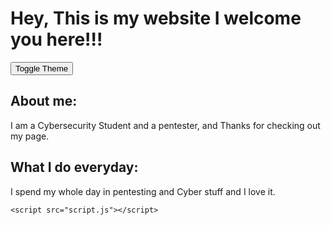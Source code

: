 <html lang="en">
<head>
    <meta charset="UTF-8">
    <meta name="viewport" content="width=device-width, initial-scale=1.0">
    <link rel="stylesheet" href="styles.css">
    <title> My Website </title>
</head>
<body>
    <h1>Hey, This is my website I welcome you here!!!</h1>
    <button id="theme-toggle">Toggle Theme</button>
    <h2>About me:</h2>
    <p>I am a Cybersecurity Student and a pentester, and Thanks for checking out my page.</p>
    <h2>What I do everyday:</h2>
    <p>I spend my whole day in pentesting and Cyber stuff and I love it.</p>

    <script src="script.js"></script>
</body>
</html>
